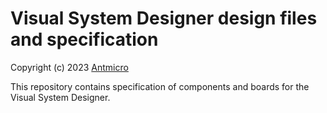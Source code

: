 # Visual System Designer design files and specification

Copyright (c) 2023 [Antmicro](https://www.antmicro.com)

This repository contains specification of components and boards for the Visual System Designer.
